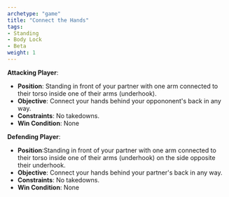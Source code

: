 ```yaml
---
archetype: "game"
title: "Connect the Hands"
tags: 
- Standing
- Body Lock
- Beta
weight: 1
---
```


**Attacking Player**:
  * **Position**: Standing in front of your partner with one arm connected to their torso inside one of their arms (underhook).
  * **Objective**: Connect your hands behind your oppononent's back in any way.
  * **Constraints**: No takedowns.
  * **Win Condition**: None

**Defending Player**:
  * **Position**:Standing in front of your partner with one arm connected to their torso inside one of their arms (underhook) on the side opposite their underhook.
  * **Objective**: Connect your hands behind your partner's back in any way.
  * **Constraints**: No takedowns.
  * **Win Condition**: None
